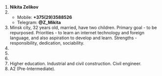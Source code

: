 1. **Nikita Zelikov**
1. * Mobile: **+375(29)3588526**
   * Telegram: **@Z_Mikita**
1. Minsk city, 32 years old, married, have two children. 
Primary goal - to be repurposed. Priorities - to learn an internet technology and foreign language, and also aspiration to develop and learn. Strengths - responsibility, dedication, sociability.
1. 
1. 
1. 
1. Higher education. Industrial and civil construction. Civil engineer.
1. A2 (Pre-Intermediate).